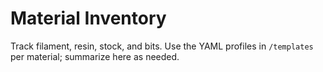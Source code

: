 # Material Inventory

Track filament, resin, stock, and bits. Use the YAML profiles in `/templates` per material; summarize here as needed.
